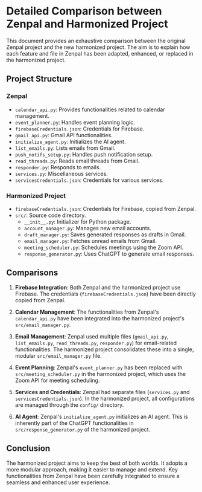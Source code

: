 
# Detailed Comparison between Zenpal and Harmonized Project

This document provides an exhaustive comparison between the original Zenpal project and the new harmonized project. The aim is to explain how each feature and file in Zenpal has been adapted, enhanced, or replaced in the harmonized project.

## Project Structure

### Zenpal

- `calendar_api.py`: Provides functionalities related to calendar management.
- `event_planner.py`: Handles event planning logic.
- `firebaseCredentials.json`: Credentials for Firebase.
- `gmail_api.py`: Gmail API functionalities.
- `initialize_agent.py`: Initializes the AI agent.
- `list_emails.py`: Lists emails from Gmail.
- `push_notifs_setup.py`: Handles push notification setup.
- `read_threads.py`: Reads email threads from Gmail.
- `responder.py`: Responds to emails.
- `services.py`: Miscellaneous services.
- `servicesCredentials.json`: Credentials for various services.

### Harmonized Project

- `firebaseCredentials.json`: Credentials for Firebase, copied from Zenpal.
- `src/`: Source code directory.
  - `__init__.py`: Initializer for Python package.
  - `account_manager.py`: Manages new email accounts.
  - `draft_manager.py`: Saves generated responses as drafts in Gmail.
  - `email_manager.py`: Fetches unread emails from Gmail.
  - `meeting_scheduler.py`: Schedules meetings using the Zoom API.
  - `response_generator.py`: Uses ChatGPT to generate email responses.

## Comparisons

1. **Firebase Integration**: Both Zenpal and the harmonized project use Firebase. The credentials (`firebaseCredentials.json`) have been directly copied from Zenpal.

2. **Calendar Management**: The functionalities from Zenpal's `calendar_api.py` have been integrated into the harmonized project's `src/email_manager.py`.

3. **Email Management**: Zenpal used multiple files (`gmail_api.py`, `list_emails.py`, `read_threads.py`, `responder.py`) for email-related functionalities. The harmonized project consolidates these into a single, modular `src/email_manager.py` file.

4. **Event Planning**: Zenpal's `event_planner.py` has been replaced with `src/meeting_scheduler.py` in the harmonized project, which uses the Zoom API for meeting scheduling.

5. **Services and Credentials**: Zenpal had separate files (`services.py` and `servicesCredentials.json`). In the harmonized project, all configurations are managed through the `config/` directory.

6. **AI Agent**: Zenpal's `initialize_agent.py` initializes an AI agent. This is inherently part of the ChatGPT functionalities in `src/response_generator.py` of the harmonized project.

## Conclusion

The harmonized project aims to keep the best of both worlds. It adopts a more modular approach, making it easier to manage and extend. Key functionalities from Zenpal have been carefully integrated to ensure a seamless and enhanced user experience.

